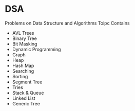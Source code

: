# DSA
Problems on Data Structure and Algorithms
Toipc Contains
- AVL Trees
- Binary Tree
- Bit Masking
- Dynamic Programming
- Graph
- Heap
- Hash Map
- Searching
- Sorting
- Segment Tree
- Tries
- Stack & Queue
- Linked List
- Generic Tree
